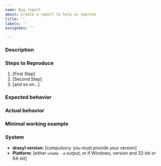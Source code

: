 ```yaml
---
name: Bug report
about: Create a report to help us improve
title: ''
labels: ''
assignees: ''

---
```


<!--
Thanks for wanting to report an issue you've found. Please delete
this text and fill in the template below. If unsure about something, just do as
best as you're able.

Note that it will be much easier for us to fix the issue if a test case that
reproduces the problem is provided. Ideally this test case should not have any
external dependencies. We understand that it is not always possible to reduce
your code to a small test case, but we would appreciate to have as much data as
possible. Thank you!
-->

### Description
<!-- Description of the bug -->


### Steps to Reproduce

1. [First Step]
2. [Second Step]
3. [and so on...]


### Expected behavior
<!-- What you expected to happen? -->


### Actual behavior
<!-- What actually happened-->


### Minimal working example
<!-- Bonus points: provide a minimal working example -->


### System
* **drasyl version**: [compulsory. you must provide your version]
* **Platform**: [either `uname -a` output, or if Windows, version and 32-bit or
  64-bit]
